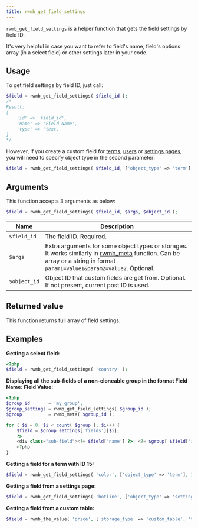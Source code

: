 ```yaml
---
title: rwmb_get_field_settings
---
```


`rwmb_get_field_settings` is a helper function that gets the field settings by field ID.

It's very helpful in case you want to refer to field's name, field's options array (in a select field) or other settings later in your code.

## Usage

To get field settings by field ID, just call:

```php
$field = rwmb_get_field_settings( $field_id );
/*
Result:
[
    'id' => 'field_id',
    'name' => 'Field Name',
    'type' => 'text,
]
*/
```

However, if you create a custom field for [terms](/extensions/mb-term-meta/), [users](/extensions/mb-user-meta/) or [settings pages](/extensions/mb-settings-page/), you will need to specify object type in the second parameter:

```php
$field = rwmb_get_field_settings( $field_id, ['object_type' => 'term'] ); // or 'user', 'setting
```

## Arguments

This function accepts 3 arguments as below:

```php
$field = rwmb_get_field_settings( $field_id, $args, $object_id );
```

Name|Description
---|---
`$field_id`|The field ID. Required.
`$args`|Extra arguments for some object types or storages. It works similarly in [rwmb_meta](/rwmb-meta/) function. Can be array or a string in format `param1=value1&param2=value2`. Optional.
`$object_id`|Object ID that custom fields are get from. Optional. If not present, current post ID is used.

## Returned value

This function returns full array of field settings.

## Examples

**Getting a select field:**

```php
<?php
$field = rwmb_get_field_settings( 'country' );
```

**Displaying all the sub-fields of a non-cloneable group in the format Field Name: Field Value:**

```php
<?php
$group_id       = 'my_group';
$group_settings = rwmb_get_field_settings( $group_id );
$group          = rwmb_meta( $group_id );

for ( $i = 0; $i < count( $group ); $i++) {
    $field = $group_settings['fields'][$i];
    ?>
    <div class="sub-field"><?= $field['name'] ?>: <?= $group[ $field['id'] ] ?></div>
    <?php
}
```

**Getting a field for a term with ID 15:**

```php
$field = rwmb_get_field_settings( 'color', ['object_type' => 'term'], 15 );
```

**Getting a field from a settings page:**

```php
$field = rwmb_get_field_settings( 'hotline', ['object_type' => 'setting'], 'site_option' );
```

**Getting a field from a custom table:**

```php
$field = rwmb_the_value( 'price', ['storage_type' => 'custom_table', 'table' => 'properties'], 15 );
```
